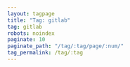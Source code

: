 ```yaml
---
layout: tagpage
title: "Tag: gitlab"
tag: gitlab
robots: noindex
paginate: 10
paginate_path: "/tag/:tag/page/:num/"
tag_permalink: /tag/:tag
---
```

